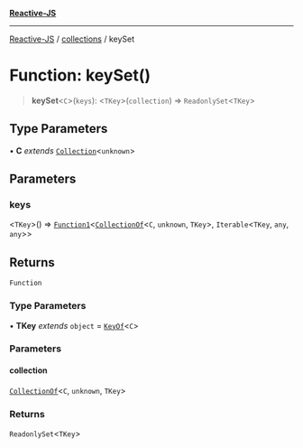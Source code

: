 [**Reactive-JS**](../../README.md)

***

[Reactive-JS](../../README.md) / [collections](../README.md) / keySet

# Function: keySet()

> **keySet**\<`C`\>(`keys`): \<`TKey`\>(`collection`) => `ReadonlySet`\<`TKey`\>

## Type Parameters

• **C** *extends* [`Collection`](../interfaces/Collection.md)\<`unknown`\>

## Parameters

### keys

\<`TKey`\>() => [`Function1`](../../functions/type-aliases/Function1.md)\<[`CollectionOf`](../type-aliases/CollectionOf.md)\<`C`, `unknown`, `TKey`\>, `Iterable`\<`TKey`, `any`, `any`\>\>

## Returns

`Function`

### Type Parameters

• **TKey** *extends* `object` = [`KeyOf`](../type-aliases/KeyOf.md)\<`C`\>

### Parameters

#### collection

[`CollectionOf`](../type-aliases/CollectionOf.md)\<`C`, `unknown`, `TKey`\>

### Returns

`ReadonlySet`\<`TKey`\>
